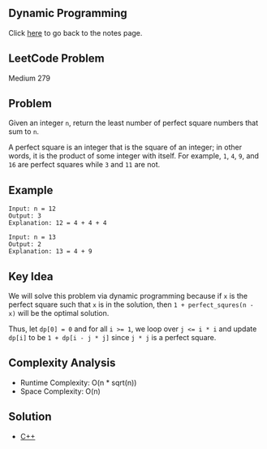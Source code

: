 ## Dynamic Programming
Click [here](../../dynamic_programming/notes.md) to go back to the notes page.

## LeetCode Problem
Medium 279

## Problem
Given an integer `n`, return the least number of perfect square numbers that sum to `n`.

A perfect square is an integer that is the square of an integer;  in other words, it is the product of some integer with itself. For example, `1`, `4`, `9`, and `16` are perfect squares while `3` and `11` are not.

## Example
```
Input: n = 12
Output: 3
Explanation: 12 = 4 + 4 + 4

Input: n = 13
Output: 2
Explanation: 13 = 4 + 9
```

## Key Idea
We will solve this problem via dynamic programming because if `x` is the perfect square such that `x` is in the solution, then `1 + perfect_squres(n - x)` will be the optimal solution.

Thus, let `dp[0] = 0` and for all `i >= 1`, we loop over `j <= i * i` and update `dp[i]` to be `1 + dp[i - j * j]` since `j * j` is a perfect square. 


## Complexity Analysis
- Runtime Complexity: O(n * sqrt(n))
- Space Complexity: O(n)

## Solution
- [C++](solution.cpp)